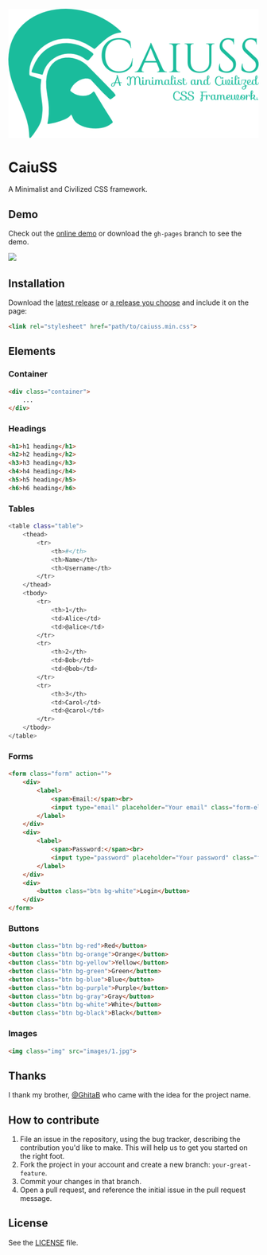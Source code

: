 [![](./logo/caiuss.png)](http://ionicabizau.github.io/CaiuSS)

CaiuSS
======
A Minimalist and Civilized CSS framework.

## Demo
Check out the [online demo](http://ionicabizau.github.io/CaiuSS) or download the `gh-pages` branch to see the demo.

[![](http://i.imgur.com/rfzstsM.png)](http://ionicabizau.github.io/CaiuSS)

## Installation
Download the [latest release](/dist) or [a release you choose](https://github.com/IonicaBizau/CaiuSS/releases) and include it on the page:

```html
<link rel="stylesheet" href="path/to/caiuss.min.css">
```

## Elements
### Container
```html
<div class="container">
    ...
</div>
```

### Headings

```html
<h1>h1 heading</h1>
<h2>h2 heading</h2>
<h3>h3 heading</h3>
<h4>h4 heading</h4>
<h5>h5 heading</h5>
<h6>h6 heading</h6>
```

### Tables
```sh
<table class="table">
    <thead>
        <tr>
            <th>#</th>
            <th>Name</th>
            <th>Username</th>
        </tr>
    </thead>
    <tbody>
        <tr>
            <th>1</th>
            <td>Alice</td>
            <td>@alice</td>
        </tr>
        <tr>
            <th>2</th>
            <td>Bob</td>
            <td>@bob</td>
        </tr>
        <tr>
            <th>3</th>
            <td>Carol</td>
            <td>@carol</td>
        </tr>
    </tbody>
</table>
```

### Forms
```html
<form class="form" action="">
    <div>
        <label>
            <span>Email:</span><br>
            <input type="email" placeholder="Your email" class="form-elm">
        </label>
    </div>
    <div>
        <label>
            <span>Password:</span><br>
            <input type="password" placeholder="Your password" class="form-elm">
        </label>
    </div>
    <div>
        <button class="btn bg-white">Login</button>
    </div>
</form>
```

### Buttons
```html
<button class="btn bg-red">Red</button>
<button class="btn bg-orange">Orange</button>
<button class="btn bg-yellow">Yellow</button>
<button class="btn bg-green">Green</button>
<button class="btn bg-blue">Blue</button>
<button class="btn bg-purple">Purple</button>
<button class="btn bg-gray">Gray</button>
<button class="btn bg-white">White</button>
<button class="btn bg-black">Black</button>
```

### Images

```html
<img class="img" src="images/1.jpg">
```

## Thanks
I thank my brother, [@GhitaB](https://github.com/GhitaB) who came with the idea for the project name.

## How to contribute
1. File an issue in the repository, using the bug tracker, describing the
   contribution you'd like to make. This will help us to get you started on the
   right foot.
2. Fork the project in your account and create a new branch:
   `your-great-feature`.
3. Commit your changes in that branch.
4. Open a pull request, and reference the initial issue in the pull request
   message.

## License
See the [LICENSE](./LICENSE) file.
